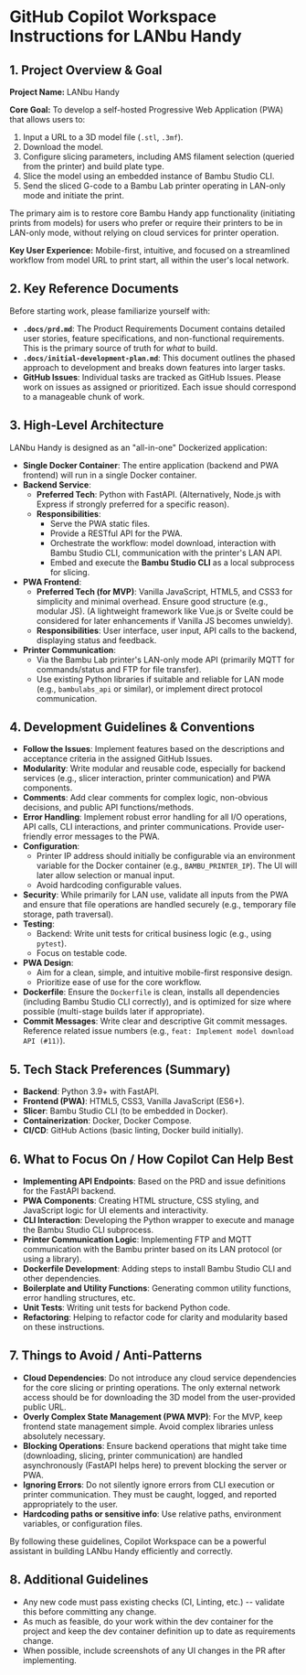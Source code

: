 # GitHub Copilot Workspace Instructions for LANbu Handy

## 1. Project Overview & Goal

**Project Name:** LANbu Handy

**Core Goal:** To develop a self-hosted Progressive Web Application (PWA) that allows users to:
1.  Input a URL to a 3D model file (`.stl`, `.3mf`).
2.  Download the model.
3.  Configure slicing parameters, including AMS filament selection (queried from the printer) and build plate type.
4.  Slice the model using an embedded instance of Bambu Studio CLI.
5.  Send the sliced G-code to a Bambu Lab printer operating in LAN-only mode and initiate the print.

The primary aim is to restore core Bambu Handy app functionality (initiating prints from models) for users who prefer or require their printers to be in LAN-only mode, without relying on cloud services for printer operation.

**Key User Experience:** Mobile-first, intuitive, and focused on a streamlined workflow from model URL to print start, all within the user's local network.

## 2. Key Reference Documents

Before starting work, please familiarize yourself with:
* **`.docs/prd.md`**: The Product Requirements Document contains detailed user stories, feature specifications, and non-functional requirements. This is the primary source of truth for *what* to build.
* **`.docs/initial-development-plan.md`**: This document outlines the phased approach to development and breaks down features into larger tasks.
* **GitHub Issues**: Individual tasks are tracked as GitHub Issues. Please work on issues as assigned or prioritized. Each issue should correspond to a manageable chunk of work.

## 3. High-Level Architecture

LANbu Handy is designed as an "all-in-one" Dockerized application:

* **Single Docker Container**: The entire application (backend and PWA frontend) will run in a single Docker container.
* **Backend Service**:
    * **Preferred Tech**: Python with FastAPI. (Alternatively, Node.js with Express if strongly preferred for a specific reason).
    * **Responsibilities**:
        * Serve the PWA static files.
        * Provide a RESTful API for the PWA.
        * Orchestrate the workflow: model download, interaction with Bambu Studio CLI, communication with the printer's LAN API.
        * Embed and execute the **Bambu Studio CLI** as a local subprocess for slicing.
* **PWA Frontend**:
    * **Preferred Tech (for MVP)**: Vanilla JavaScript, HTML5, and CSS3 for simplicity and minimal overhead. Ensure good structure (e.g., modular JS). (A lightweight framework like Vue.js or Svelte could be considered for later enhancements if Vanilla JS becomes unwieldy).
    * **Responsibilities**: User interface, user input, API calls to the backend, displaying status and feedback.
* **Printer Communication**:
    * Via the Bambu Lab printer's LAN-only mode API (primarily MQTT for commands/status and FTP for file transfer).
    * Use existing Python libraries if suitable and reliable for LAN mode (e.g., `bambulabs_api` or similar), or implement direct protocol communication.

## 4. Development Guidelines & Conventions

* **Follow the Issues**: Implement features based on the descriptions and acceptance criteria in the assigned GitHub Issues.
* **Modularity**: Write modular and reusable code, especially for backend services (e.g., slicer interaction, printer communication) and PWA components.
* **Comments**: Add clear comments for complex logic, non-obvious decisions, and public API functions/methods.
* **Error Handling**: Implement robust error handling for all I/O operations, API calls, CLI interactions, and printer communications. Provide user-friendly error messages to the PWA.
* **Configuration**:
    * Printer IP address should initially be configurable via an environment variable for the Docker container (e.g., `BAMBU_PRINTER_IP`). The UI will later allow selection or manual input.
    * Avoid hardcoding configurable values.
* **Security**: While primarily for LAN use, validate all inputs from the PWA and ensure that file operations are handled securely (e.g., temporary file storage, path traversal).
* **Testing**:
    * Backend: Write unit tests for critical business logic (e.g., using `pytest`).
    * Focus on testable code.
* **PWA Design**:
    * Aim for a clean, simple, and intuitive mobile-first responsive design.
    * Prioritize ease of use for the core workflow.
* **Dockerfile**: Ensure the `Dockerfile` is clean, installs all dependencies (including Bambu Studio CLI correctly), and is optimized for size where possible (multi-stage builds later if appropriate).
* **Commit Messages**: Write clear and descriptive Git commit messages. Reference related issue numbers (e.g., `feat: Implement model download API (#11)`).

## 5. Tech Stack Preferences (Summary)

* **Backend**: Python 3.9+ with FastAPI.
* **Frontend (PWA)**: HTML5, CSS3, Vanilla JavaScript (ES6+).
* **Slicer**: Bambu Studio CLI (to be embedded in Docker).
* **Containerization**: Docker, Docker Compose.
* **CI/CD**: GitHub Actions (basic linting, Docker build initially).

## 6. What to Focus On / How Copilot Can Help Best

* **Implementing API Endpoints**: Based on the PRD and issue definitions for the FastAPI backend.
* **PWA Components**: Creating HTML structure, CSS styling, and JavaScript logic for UI elements and interactivity.
* **CLI Interaction**: Developing the Python wrapper to execute and manage the Bambu Studio CLI subprocess.
* **Printer Communication Logic**: Implementing FTP and MQTT communication with the Bambu printer based on its LAN protocol (or using a library).
* **Dockerfile Development**: Adding steps to install Bambu Studio CLI and other dependencies.
* **Boilerplate and Utility Functions**: Generating common utility functions, error handling structures, etc.
* **Unit Tests**: Writing unit tests for backend Python code.
* **Refactoring**: Helping to refactor code for clarity and modularity based on these instructions.

## 7. Things to Avoid / Anti-Patterns

* **Cloud Dependencies**: Do not introduce any cloud service dependencies for the core slicing or printing operations. The only external network access should be for downloading the 3D model from the user-provided public URL.
* **Overly Complex State Management (PWA MVP)**: For the MVP, keep frontend state management simple. Avoid complex libraries unless absolutely necessary.
* **Blocking Operations**: Ensure backend operations that might take time (downloading, slicing, printer communication) are handled asynchronously (FastAPI helps here) to prevent blocking the server or PWA.
* **Ignoring Errors**: Do not silently ignore errors from CLI execution or printer communication. They must be caught, logged, and reported appropriately to the user.
* **Hardcoding paths or sensitive info**: Use relative paths, environment variables, or configuration files.

By following these guidelines, Copilot Workspace can be a powerful assistant in building LANbu Handy efficiently and correctly.

## 8. Additional Guidelines

* Any new code must pass existing checks (CI, Linting, etc.) -- validate this before committing any change.
* As much as feasible, do your work within the dev container for the project and keep the dev container definition up to date as requirements change.
* When possible, include screenshots of any UI changes in the PR after implementing.
